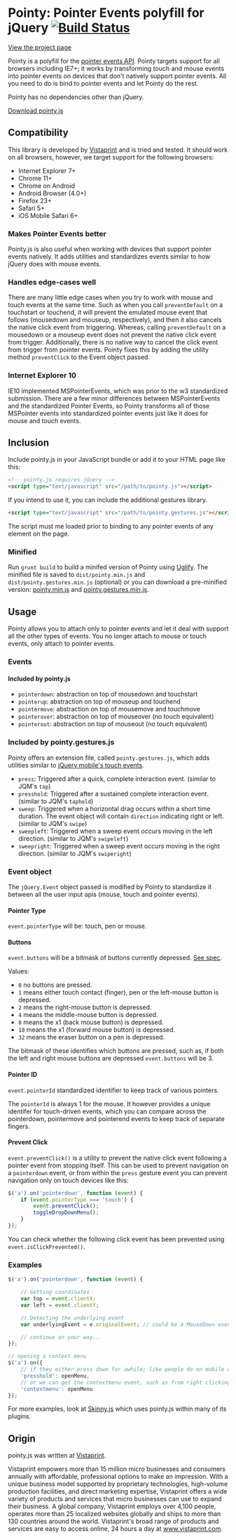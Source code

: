 # Pointy: Pointer Events polyfill for jQuery [![Build Status](https://secure.travis-ci.org/vistaprint/PointyJS.png?branch=master)](http://travis-ci.org/vistaprint/PointyJS)

[View the project page](http://vistaprint.github.io/PointyJS)

Pointy is a polyfill for the [pointer events API](http://www.w3.org/TR/pointerevents/). Pointy targets support
for all browsers including IE7+; it works by transforming touch and mouse events into pointer events on devices
that don't natively support pointer events. All you need to do is bind to pointer events and let Pointy do the rest.

Pointy has no dependencies other than jQuery.

[Download pointy.js](http://vistaprint.github.io/PointyJS/pointyjs.zip)

## Compatibility

This library is developed by [Vistaprint](http://www.vistaprint.com) and is tried and tested. It should work on all browsers, however, we target support for the following browsers:

* Internet Explorer 7+
* Chrome 11+
* Chrome on Android
* Android Browser (4.0+)
* Firefox 23+
* Safari 5+
* iOS Mobile Safari 6+

### Makes Pointer Events better

Pointy.js is also useful when working with devices that support pointer events natively. It adds utilities and standardizes events similar to how jQuery does with mouse events.

### Handles edge-cases well

There are many little edge cases when you try to work with mouse and touch events at the same time. Such as when you call ``preventDefault`` on a touchstart or touchend, it will prevent the emulated mouse event that follows (mousedown and mouseup, respectively), and then it also cancels the native click event from triggering. Whereas, calling ``preventDefault`` on a mousedown or a mouseup event does not prevent the native click event from trigger. Additionally, there is no native way to cancel the click event from trigger from pointer events. Pointy fixes this by adding the utility method ``preventClick`` to the Event object passed.

### Internet Explorer 10

IE10 implemented MSPointerEvents, which was prior to the w3 standardized submission. There are a few minor differences between MSPointerEvents and the standardized Pointer Events, so Pointy transforms all of those MSPointer events into standardized pointer events just like it does for mouse and touch events.

## Inclusion

Include pointy.js in your JavaScript bundle or add it to your HTML page like this:

```html
<!-- pointy.js requires jQuery -->
<script type="text/javascript" src="/path/to/pointy.js"></script>
```

If you intend to use it, you can include the additional gestures library.

```html
<script type="text/javascript" src="/path/to/pointy.gestures.js"></script>
```

The script must me loaded prior to binding to any pointer events of any element on the page.

### Minified

Run `grunt build` to build a minifed version of Pointy using [Uglify](https://github.com/mishoo/UglifyJS). The minified file is saved to `dist/pointy.min.js` and `dist/pointy.gestures.min.js` (optional) or you can download a pre-minified version: [pointy.min.js](http://vistaprint.github.io/PointyJS/dist/pointy.min.js) and [pointy.gestures.min.js](http://vistaprint.github.io/PointyJS/dist/pointy.gestures.min.js).

## Usage

Pointy allows you to attach only to pointer events and let it deal with support all the other types of events. You no longer attach to mouse or touch events, only attach to pointer events.

### Events

#### Included by pointy.js

* `pointerdown`: abstraction on top of mousedown and touchstart
* `pointerup`: abstraction on top of mouseup and touchend
* `pointermove`: abstraction on top of mousemove and touchmove
* `pointerover`: abstraction on top of mouseover (no touch equivalent)
* `pointerout`: abstraction on top of mouseout (no touch equivalent)

### Included by pointy.gestures.js

Pointy offers an extension file, called `pointy.gestures.js`, which adds utilities similar to [jQuery mobile's touch events](http://api.jquerymobile.com/category/events).

* `press`: Triggered after a quick, complete interaction event. (similar to JQM's `tap`)
* `presshold`: Triggered after a sustained complete interaction event. (similar to JQM's `taphold`)
* `sweep`: Triggered when a horizontal drag occurs within a short time duration. The event object will contain ``direction`` indicating right or left. (similar to JQM's `swipe`)
* `sweepleft`: Triggered when a sweep event occurs moving in the left direction. (similar to JQM's `swipeleft`)
* `sweepright`: Triggered when a sweep event occurs moving in the right direction. (similar to JQM's `swiperight`)

### Event object

The ``jQuery.Event`` object passed is modified by Pointy to standardize it between all the user input apis (mouse, touch and pointer events).

#### Pointer Type

``event.pointerType`` will be: touch, pen or mouse.

#### Buttons

``event.buttons`` will be a bitmask of buttons currently depressed. [See spec](http://www.w3.org/TR/pointerevents/#chorded-button-interactions).

Values:

* ``0`` no buttons are pressed.
* ``1`` means either touch contact (finger), pen or the left-mouse button is depressed.
* ``2`` means the right-mouse button is depressed.
* ``4`` means the middle-mouse button is depressed.
* ``8`` means the x1 (back mouse button) is depressed.
* ``18`` means the x1 (forward mouse button) is depressed.
* ``32`` means the eraser button on a pen is depressed.

The bitmask of these identifies which buttons are pressed, such as, if both the left and right mouse buttons are depressed ``event.buttons`` will be 3.

#### Pointer ID

``event.pointerId`` standardized identifier to keep track of various pointers.

The ``pointerId`` is always 1 for the mouse. It however provides a unique identifer for touch-driven events, which you can compare across the pointerdown, pointermove and pointerend events to keep track of separate fingers.

#### Prevent Click

``event.preventClick()`` is a utility to prevent the native click event following a pointer event from stopping itself. This can be used to prevent navigation on a ``pointerdown`` event, or from within the ``press`` gesture event you can prevent navigation only on touch devices like this:

```js
$('a').on('pointerdown', function (event) {
	if (event.pointerType === 'touch') {
		event.preventClick();
		toggleDropDownMenu();
	}
});
```

You can check whether the following click event has been prevented using ``event.isClickPrevented()``.

### Examples

```js
$('a').on('pointerdown', function (event) {

	// Getting coordinates
	var top = event.clientX;
	var left = event.clientY;

	// Detecting the underlying event
	var underlyingEvent = e.originalEvent; // could be a MouseDown event, TouchStart event, or actual PointerDown event.

	// continue on your way...
});
```

```js
// opening a context menu
$('a').on({
	// if they either press down for awhile; like people do on mobile devices.
	'presshold': openMenu,
	// or we can get the contextmenu event, such as from right clicking
	'contextmenu': openMenu
});
```

For more examples, look at [Skinny.js](https://github.com/vistaprint/SkinnyJS) which uses pointy.js within many of its plugins.

## Origin
pointy.js was written at [Vistaprint](http://www.vistaprint.com).

Vistaprint empowers more than 15 million micro businesses and consumers annually with affordable, professional options to make an impression. With a unique business model supported by proprietary technologies, high-volume production facilities, and direct marketing expertise, Vistaprint offers a wide variety of products and services that micro businesses can use to expand their business. A global company, Vistaprint employs over 4,100 people, operates more than 25 localized websites globally and ships to more than 130 countries around the world. Vistaprint's broad range of products and services are easy to access online, 24 hours a day at www.vistaprint.com.